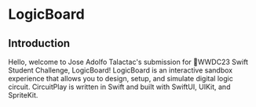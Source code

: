 # LogicBoard
## Introduction

Hello, welcome to Jose Adolfo Talactac's submission for WWDC23 Swift Student Challenge, LogicBoard! LogicBoard is an interactive sandbox experience that allows you to design, setup, and simulate digital logic circuit. CircuitPlay is written in Swift and built with SwiftUI, UIKit, and SpriteKit.
